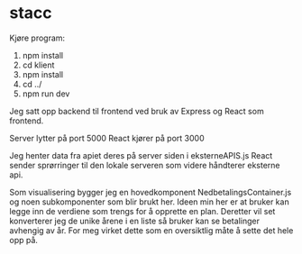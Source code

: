 # stacc

Kjøre program:

1. npm install
2. cd klient
3. npm install
4. cd ../
5. npm run dev

Jeg satt opp backend til frontend ved bruk av Express og React som frontend.

Server lytter på port 5000
React kjører på port 3000

Jeg henter data fra apiet deres på server siden i eksterneAPIS.js
React sender sprørringer til den lokale serveren som videre håndterer eksterne api.

Som visualisering bygger jeg en hovedkomponent NedbetalingsContainer.js og noen subkomponenter som blir brukt her. 
Ideen min her er at bruker kan legge inn de verdiene som trengs for å opprette en plan. Deretter vil set konverterer jeg de unike årene i en liste så bruker kan se betalinger avhengig av år. For meg virket dette som en oversiktlig måte å sette det hele opp på. 
